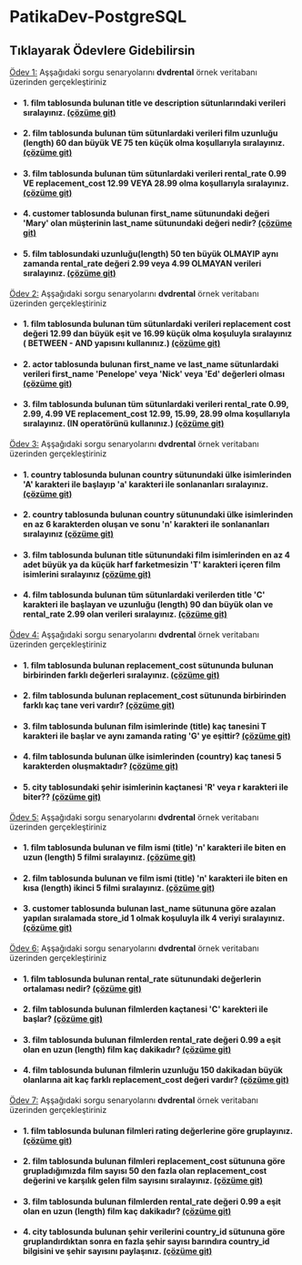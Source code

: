 # PatikaDev-PostgreSQL

## Tıklayarak Ödevlere Gidebilirsin
[Ödev 1:](Odevler/Odev1/odev.md "Tıklayarak ödevi açabilirsin ") Aşşağıdaki sorgu senaryolarını **dvdrental** örnek veritabanı üzerinden gerçekleştiriniz
* #### 1. **film** tablosunda bulunan **title** ve **description** sütunlarındaki verileri sıralayınız. [(çözüme git)](Odevler/Odev1/1.sql "Tıklayarak 1. ödevi açabilirsin ")
* #### 2. **film** tablosunda bulunan tüm sütunlardaki verileri film uzunluğu (length) 60 dan büyük **VE** 75 ten küçük olma koşullarıyla sıralayınız. [(çözüme git)](Odevler/Odev1/2.sql "Tıklayarak 2. ödevi açabilirsin ")
* #### 3. **film** tablosunda bulunan tüm sütunlardaki verileri rental_rate 0.99 **VE** replacement_cost 12.99 **VEYA** 28.99 olma koşullarıyla sıralayınız. [(çözüme git)](Odevler/Odev1/3.sql "Tıklayarak 3. ödevi açabilirsin ")
* #### 4. **customer** tablosunda bulunan first_name sütunundaki değeri 'Mary' olan müşterinin last_name sütunundaki değeri nedir? [(çözüme git)](Odevler/Odev1/4.sql "Tıklayarak 4. ödevi açabilirsin ")
* #### 5. **film** tablosundaki uzunluğu(length) 50 ten büyük OLMAYIP aynı zamanda rental_rate değeri 2.99 veya 4.99 OLMAYAN verileri sıralayınız. [(çözüme git)](Odevler/Odev1/5.sql "Tıklayarak 5. ödevi açabilirsin ")


[Ödev 2:](Odevler/Odev2/odev.md "Tıklayarak ödevi açabilirsin ") Aşşağıdaki sorgu senaryolarını **dvdrental** örnek veritabanı üzerinden gerçekleştiriniz
 * #### 1. **film** tablosunda bulunan tüm sütunlardaki verileri replacement cost değeri 12.99 dan büyük eşit ve 16.99 küçük olma koşuluyla sıralayınız ( BETWEEN - AND yapısını kullanınız.) [(çözüme git)](Odevler/Odev2/1.sql "Tıklayarak 1. ödevi açabilirsin ")
 * #### 2. **actor** tablosunda bulunan first_name ve last_name sütunlardaki verileri first_name 'Penelope' veya 'Nick' veya 'Ed' değerleri olması [(çözüme git)](Odevler/Odev2/2.sql "Tıklayarak 2. ödevi açabilirsin ")
 * #### 3. **film** tablosunda bulunan tüm sütunlardaki verileri rental_rate 0.99, 2.99, 4.99 **VE** replacement_cost 12.99, 15.99, 28.99 olma koşullarıyla sıralayınız. (IN operatörünü kullanınız.) [(çözüme git)](Odevler/Odev2/3.sql "Tıklayarak 3. ödevi açabilirsin ")


[Ödev 3:](Odevler/Odev3/odev.md "Tıklayarak ödevi açabilirsin ") Aşşağıdaki sorgu senaryolarını **dvdrental** örnek veritabanı üzerinden gerçekleştiriniz
 * #### 1. **country** tablosunda bulunan **country** sütunundaki ülke isimlerinden 'A' karakteri ile başlayıp 'a' karakteri ile sonlananları sıralayınız. [(çözüme git)](Odevler/Odev3/1.sql "Tıklayarak 1. ödevi açabilirsin ")
 * #### 2. **country** tablosunda bulunan **country** sütunundaki ülke isimlerinden en az 6 karakterden oluşan ve sonu 'n' karakteri ile sonlananları sıralayınız [(çözüme git)](Odevler/Odev3/2.sql "Tıklayarak 2. ödevi açabilirsin ")
 * #### 3. **film** tablosunda bulunan **title** sütunundaki film isimlerinden en az 4 adet büyük ya da küçük harf farketmesizin 'T' karakteri içeren film isimlerini sıralayınız [(çözüme git)](Odevler/Odev3/3.sql "Tıklayarak 3. ödevi açabilirsin ")
 * #### 4. **film** tablosunda bulunan tüm sütunlardaki verilerden **title** 'C' karakteri ile başlayan ve uzunluğu (length) 90 dan büyük olan ve rental_rate 2.99 olan verileri sıralayınız. [(çözüme git)](Odevler/Odev3/4.sql "Tıklayarak 4. ödevi açabilirsin ")
 
[Ödev 4:](Odevler/Odev4/odev.md "Tıklayarak ödevi açabilirsin ") Aşşağıdaki sorgu senaryolarını **dvdrental** örnek veritabanı üzerinden gerçekleştiriniz
 * #### 1. **film** tablosunda bulunan **replacement_cost** sütununda bulunan birbirinden farklı değerleri sıralayınız. [(çözüme git)](Odevler/Odev4/1.sql "Tıklayarak 1. ödevi açabilirsin ")
 * #### 2. **film** tablosunda bulunan **replacement_cost** sütununda birbirinden farklı kaç tane veri vardır? [(çözüme git)](Odevler/Odev4/2.sql "Tıklayarak 2. ödevi açabilirsin ")
 * #### 3. **film** tablosunda bulunan film isimlerinde (title) kaç tanesini T karakteri ile başlar ve aynı zamanda rating 'G' ye eşittir? [(çözüme git)](Odevler/Odev4/3.sql "Tıklayarak 3. ödevi açabilirsin ")
 * #### 4. **film** tablosunda bulunan ülke isimlerinden (country) kaç tanesi 5 karakterden oluşmaktadır? [(çözüme git)](Odevler/Odev4/4.sql "Tıklayarak 4. ödevi açabilirsin ")
 * #### 5. **city** tablosundaki şehir isimlerinin kaçtanesi 'R' veya r karakteri ile biter?? [(çözüme git)](Odevler/Odev4/5.sql "Tıklayarak 5. ödevi açabilirsin ")
  
[Ödev 5:](Odevler/Odev5/odev.md "Tıklayarak ödevi açabilirsin ") Aşşağıdaki sorgu senaryolarını **dvdrental** örnek veritabanı üzerinden gerçekleştiriniz
 * #### 1. **film** tablosunda bulunan ve film ismi (title) 'n' karakteri ile biten en uzun (length) 5 filmi sıralayınız. [(çözüme git)](Odevler/Odev5/1.sql "Tıklayarak 1. ödevi açabilirsin ")
 * #### 2. **film** tablosunda bulunan ve film ismi (title) 'n' karakteri ile biten en kısa (length) ikinci 5 filmi sıralayınız. [(çözüme git)](Odevler/Odev5/2.sql "Tıklayarak 2. ödevi açabilirsin ")
 * #### 3. **customer** tablosunda bulunan last_name sütununa göre azalan yapılan sıralamada store_id 1 olmak koşuluyla ilk 4 veriyi sıralayınız. [(çözüme git)](Odevler/Odev5/3.sql "Tıklayarak 3. ödevi açabilirsin ")
 
[Ödev 6:](Odevler/Odev6/odev.md "Tıklayarak ödevi açabilirsin ") Aşşağıdaki sorgu senaryolarını **dvdrental** örnek veritabanı üzerinden gerçekleştiriniz
 * #### 1. **film** tablosunda bulunan **rental_rate** sütunundaki değerlerin ortalaması nedir? [(çözüme git)](Odevler/Odev6/1.sql "Tıklayarak 1. ödevi açabilirsin ")
 * #### 2. **film** tablosunda bulunan filmlerden kaçtanesi 'C' karekteri ile başlar? [(çözüme git)](Odevler/Odev6/2.sql "Tıklayarak 2. ödevi açabilirsin ")
 * #### 3. **film** tablosunda bulunan filmlerden rental_rate değeri 0.99 a eşit olan en uzun (length) film kaç dakikadır? [(çözüme git)](Odevler/Odev6/3.sql "Tıklayarak 3. ödevi açabilirsin ")
 * #### 4. **film** tablosunda bulunan filmlerin uzunluğu 150 dakikadan büyük olanlarına ait kaç farklı replacement_cost değeri vardır? [(çözüme git)](Odevler/Odev6/4.sql "Tıklayarak 4. ödevi açabilirsin ")

[Ödev 7:](Odevler/Odev7/odev.md "Tıklayarak ödevi açabilirsin ") Aşşağıdaki sorgu senaryolarını **dvdrental** örnek veritabanı üzerinden gerçekleştiriniz
 * #### 1. **film** tablosunda bulunan filmleri rating değerlerine göre gruplayınız. [(çözüme git)](Odevler/Odev7/1.sql "Tıklayarak 1. ödevi açabilirsin ")
 * #### 2. **film** tablosunda bulunan filmleri **replacement_cost** sütununa göre grupladığımızda film sayısı 50 den fazla olan replacement_cost değerini ve karşılık gelen film sayısını sıralayınız. [(çözüme git)](Odevler/Odev7/2.sql "Tıklayarak 2. ödevi açabilirsin ")
 * #### 3. **film** tablosunda bulunan filmlerden rental_rate değeri 0.99 a eşit olan en uzun (length) film kaç dakikadır? [(çözüme git)](Odevler/Odev7/3.sql "Tıklayarak 3. ödevi açabilirsin ")
 * #### 4. **city** tablosunda bulunan şehir verilerini **country_id** sütununa göre gruplandırdıktan sonra en fazla şehir sayısı barındıra country_id bilgisini ve şehir sayısını paylaşınız. [(çözüme git)](Odevler/Odev7/4.sql "Tıklayarak 4. ödevi açabilirsin ")